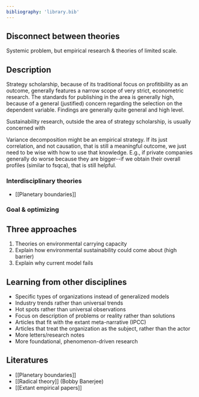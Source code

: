 ```yaml
---
bibliography: 'library.bib'
---
```


## Disconnect between theories

Systemic problem, but empirical research & theories of limited scale.

## Description

Strategy scholarship, because of its traditional focus on profitibility as an outcome, generally features a narrow scope of very strict, econometric research. The standards for publishing in the area is generally high, because of a general (justified) concern regarding the selection on the dependent variable. Findings are generally quite general and high level.

Sustainability research, outside the area of strategy scholarship, is usually concerned with 

Variance decomposition might be an empirical strategy. If its just correlation, and not causation, that is still a meaningful outcome, we just need to be wise with how to use that knowledge. E.g., if private companies generally do worse because they are bigger--if we obtain their overall profiles (similar to fsqca), that is still helpful.

### Interdisciplinary theories

* [[Planetary boundaries]]

### Goal & optimizing 

## Three approaches

1. Theories on environmental carrying capacity
2. Explain how environmental sustainability could come about (high barrier)
3. Explain why current model fails

## Learning from other disciplines

* Specific types of organizations instead of generalized models
* Industry trends rather than universal trends
* Hot spots rather than universal observations
* Focus on description of problems or reality rather than solutions 
* Articles that fit with the extant meta-narrative (IPCC)
* Articles that treat the organization as the subject, rather than the actor
* More letters/research notes
* More foundational, phenomenon-driven research

## Literatures
* [[Planetary boundaries]]
* [[Radical theory]] (Bobby Banerjee)
* [[Extant empirical papers]]